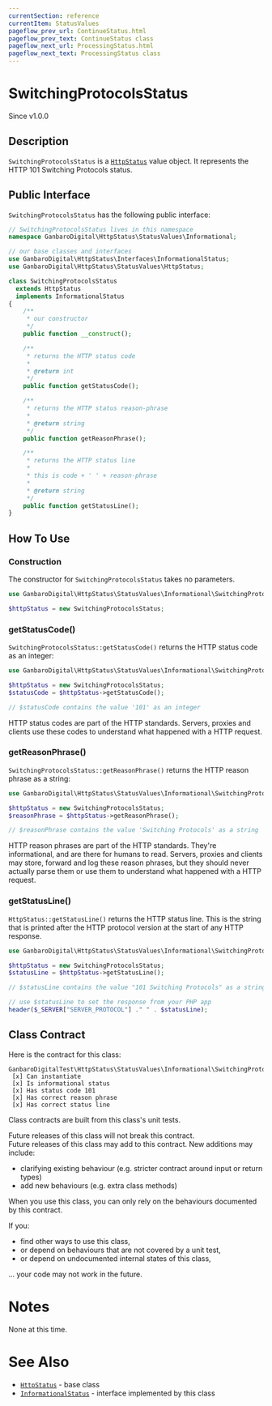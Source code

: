 ```yaml
---
currentSection: reference
currentItem: StatusValues
pageflow_prev_url: ContinueStatus.html
pageflow_prev_text: ContinueStatus class
pageflow_next_url: ProcessingStatus.html
pageflow_next_text: ProcessingStatus class
---
```


# SwitchingProtocolsStatus

<div class="callout info">
Since v1.0.0
</div>

## Description

`SwitchingProtocolsStatus` is a [`HttpStatus`](HttpStatus.html) value object. It represents the HTTP 101 Switching Protocols status.

## Public Interface

`SwitchingProtocolsStatus` has the following public interface:

```php
// SwitchingProtocolsStatus lives in this namespace
namespace GanbaroDigital\HttpStatus\StatusValues\Informational;

// our base classes and interfaces
use GanbaroDigital\HttpStatus\Interfaces\InformationalStatus;
use GanbaroDigital\HttpStatus\StatusValues\HttpStatus;

class SwitchingProtocolsStatus
  extends HttpStatus
  implements InformationalStatus
{
    /**
     * our constructor
     */
    public function __construct();

    /**
     * returns the HTTP status code
     *
     * @return int
     */
    public function getStatusCode();

    /**
     * returns the HTTP status reason-phrase
     *
     * @return string
     */
    public function getReasonPhrase();

    /**
     * returns the HTTP status line
     *
     * this is code + ' ' + reason-phrase
     *
     * @return string
     */
    public function getStatusLine();
}
```

## How To Use

### Construction

The constructor for `SwitchingProtocolsStatus` takes no parameters.

```php
use GanbaroDigital\HttpStatus\StatusValues\Informational\SwitchingProtocolsStatus;

$httpStatus = new SwitchingProtocolsStatus;
```

### getStatusCode()

`SwitchingProtocolsStatus::getStatusCode()` returns the HTTP status code as an integer:

```php
use GanbaroDigital\HttpStatus\StatusValues\Informational\SwitchingProtocolsStatus;

$httpStatus = new SwitchingProtocolsStatus;
$statusCode = $httpStatus->getStatusCode();

// $statusCode contains the value '101' as an integer
```

HTTP status codes are part of the HTTP standards. Servers, proxies and clients use these codes to understand what happened with a HTTP request.

### getReasonPhrase()

`SwitchingProtocolsStatus::getReasonPhrase()` returns the HTTP reason phrase as a string:

```php
use GanbaroDigital\HttpStatus\StatusValues\Informational\SwitchingProtocolsStatus;

$httpStatus = new SwitchingProtocolsStatus;
$reasonPhrase = $httpStatus->getReasonPhrase();

// $reasonPhrase contains the value 'Switching Protocols' as a string
```

HTTP reason phrases are part of the HTTP standards. They're informational, and are there for humans to read. Servers, proxies and clients may store, forward and log these reason phrases, but they should never actually parse them or use them to understand what happened with a HTTP request.

### getStatusLine()

`HttpStatus::getStatusLine()` returns the HTTP status line. This is the string that is printed after the HTTP protocol version at the start of any HTTP response.

```php
use GanbaroDigital\HttpStatus\StatusValues\Informational\SwitchingProtocolsStatus;

$httpStatus = new SwitchingProtocolsStatus;
$statusLine = $httpStatus->getStatusLine();

// $statusLine contains the value "101 Switching Protocols" as a string

// use $statusLine to set the response from your PHP app
header($_SERVER["SERVER_PROTOCOL"] ." " . $statusLine);
```

## Class Contract

Here is the contract for this class:

    GanbaroDigitalTest\HttpStatus\StatusValues\Informational\SwitchingProtocolsStatus
     [x] Can instantiate
     [x] Is informational status
     [x] Has status code 101
     [x] Has correct reason phrase
     [x] Has correct status line

Class contracts are built from this class's unit tests.

<div class="callout success">
Future releases of this class will not break this contract.
</div>

<div class="callout info" markdown="1">
Future releases of this class may add to this contract. New additions may include:

* clarifying existing behaviour (e.g. stricter contract around input or return types)
* add new behaviours (e.g. extra class methods)
</div>

<div class="callout warning" markdown="1">
When you use this class, you can only rely on the behaviours documented by this contract.

If you:

* find other ways to use this class,
* or depend on behaviours that are not covered by a unit test,
* or depend on undocumented internal states of this class,

... your code may not work in the future.
</div>

# Notes

None at this time.

# See Also

* [`HttpStatus`](HttpStatus.html) - base class
* [`InformationalStatus`](InformationalStatus.html) - interface implemented by this class
